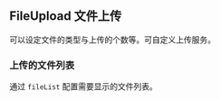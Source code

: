 <div class="demo-header">
<p class="overviewicon">
  <span class="wapi-form-fileupload"/>
</p>

## FileUpload 文件上传

<nova-uxlink widget-name="Fileupload"></nova-uxlink>

可以设定文件的类型与上传的个数等。可自定义上传服务。

</div>

### 上传的文件列表

通过 `fileList` 配置需要显示的文件列表。
<nova-demo-view link="file-upload/file-list.vue"></nova-demo-view>

<br />
